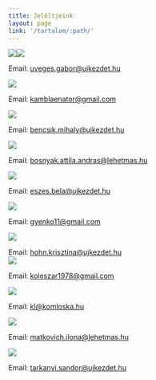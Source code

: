 ```yaml
---
title: Jelöltjeink
layout: page
link: '/tartalom/:path/'
---
```


![](/uploads/versions/uveges-gabor---x----2480-3508x---.png)![](/uploads/versions/uveges-gabor---x----600-851x---.jpg)

Email: uveges.gabor@ujkezdet.hu

![](/uploads/versions/ambrus-gyongyi---x----600-600x---.jpg)

Email: kamblaenator@gmail.com

![](/uploads/versions/bencsik-mihaly---x----600-851x---.jpg)

Email: bencsik.mihaly@ujkezdet.hu

![](/uploads/versions/bosnyak-attila-andras---x----600-850x---.jpg)

Email: bosnyak.attila.andras@lehetmas.hu

![](/uploads/versions/eszes-bela---x----600-851x---.jpg)

Email: eszes.bela@ujkezdet.hu

![](/uploads/versions/gyenes-szilard---x----600-914x---.jpg)

Email: gyenko11@gmail.com

![](/uploads/versions/hohn-krisztina---x----600-851x---.png)

Email: hohn.krisztina@ujkezdet.hu<br>![](/uploads/versions/koleszar-istvan---x----600-600x---.jpg)

Email: koleszar1978@gmail.com

![](/uploads/versions/koteles-laszlo---x----600-849x---.jpg)

Email: kl@komloska.hu

![](/uploads/versions/matkovich-ilona---x----600-851x---.jpg)

Email: matkovich.ilona@lehetmas.hu

![](/uploads/versions/tarkanyi-sandor---x----600-851x---.jpg)

Email: tarkanyi.sandor@ujkezdet.hu

&nbsp;